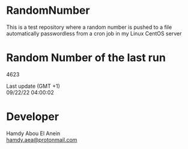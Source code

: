 # RandomNumber    
This is a test repository where a random number is pushed to a file automatically passwordless from a cron job in my Linux CentOS server    
# Random Number of the last run   
4623
      
Last update (GMT +1)    
09/22/22 04:00:02
# Developer    
Hamdy Abou El Anein   
hamdy.aea@protonmail.com

